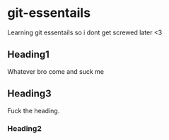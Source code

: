 # git-essentails
Learning git essentails so i dont get screwed later <3

## Heading1
Whatever bro come and suck me

## Heading3
Fuck the heading.

### Heading2

